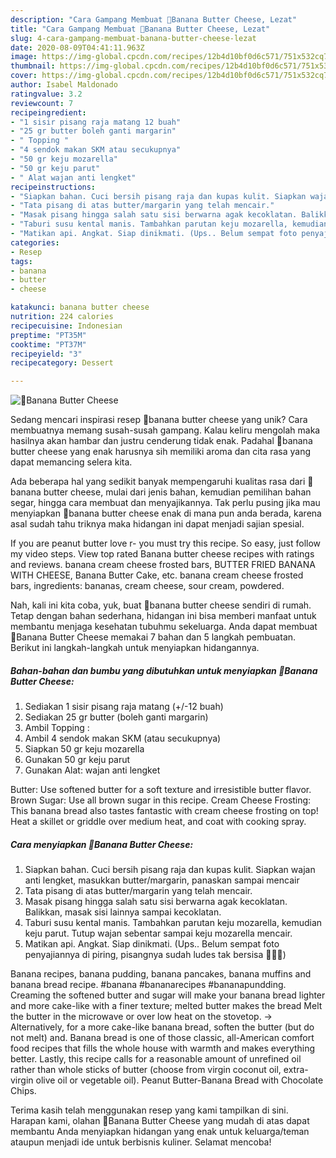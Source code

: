```yaml
---
description: "Cara Gampang Membuat 🍌Banana Butter Cheese, Lezat"
title: "Cara Gampang Membuat 🍌Banana Butter Cheese, Lezat"
slug: 4-cara-gampang-membuat-banana-butter-cheese-lezat
date: 2020-08-09T04:41:11.963Z
image: https://img-global.cpcdn.com/recipes/12b4d10bf0d6c571/751x532cq70/🍌banana-butter-cheese-foto-resep-utama.jpg
thumbnail: https://img-global.cpcdn.com/recipes/12b4d10bf0d6c571/751x532cq70/🍌banana-butter-cheese-foto-resep-utama.jpg
cover: https://img-global.cpcdn.com/recipes/12b4d10bf0d6c571/751x532cq70/🍌banana-butter-cheese-foto-resep-utama.jpg
author: Isabel Maldonado
ratingvalue: 3.2
reviewcount: 7
recipeingredient:
- "1 sisir pisang raja matang 12 buah"
- "25 gr butter boleh ganti margarin"
- " Topping "
- "4 sendok makan SKM atau secukupnya"
- "50 gr keju mozarella"
- "50 gr keju parut"
- " Alat wajan anti lengket"
recipeinstructions:
- "Siapkan bahan. Cuci bersih pisang raja dan kupas kulit. Siapkan wajan anti lengket, masukkan butter/margarin, panaskan sampai mencair"
- "Tata pisang di atas butter/margarin yang telah mencair."
- "Masak pisang hingga salah satu sisi berwarna agak kecoklatan. Balikkan, masak sisi lainnya sampai kecoklatan."
- "Taburi susu kental manis. Tambahkan parutan keju mozarella, kemudian keju parut. Tutup wajan sebentar sampai keju mozarella mencair."
- "Matikan api. Angkat. Siap dinikmati. (Ups.. Belum sempat foto penyajiannya di piring, pisangnya sudah ludes tak bersisa 🙈😂😋)"
categories:
- Resep
tags:
- banana
- butter
- cheese

katakunci: banana butter cheese 
nutrition: 224 calories
recipecuisine: Indonesian
preptime: "PT35M"
cooktime: "PT37M"
recipeyield: "3"
recipecategory: Dessert

---
```



![🍌Banana Butter Cheese](https://img-global.cpcdn.com/recipes/12b4d10bf0d6c571/751x532cq70/🍌banana-butter-cheese-foto-resep-utama.jpg)

Sedang mencari inspirasi resep 🍌banana butter cheese yang unik? Cara membuatnya memang susah-susah gampang. Kalau keliru mengolah maka hasilnya akan hambar dan justru cenderung tidak enak. Padahal 🍌banana butter cheese yang enak harusnya sih memiliki aroma dan cita rasa yang dapat memancing selera kita.

Ada beberapa hal yang sedikit banyak mempengaruhi kualitas rasa dari 🍌banana butter cheese, mulai dari jenis bahan, kemudian pemilihan bahan segar, hingga cara membuat dan menyajikannya. Tak perlu pusing jika mau menyiapkan 🍌banana butter cheese enak di mana pun anda berada, karena asal sudah tahu triknya maka hidangan ini dapat menjadi sajian spesial.

If you are peanut butter love r- you must try this recipe. So easy, just follow my video steps. View top rated Banana butter cheese recipes with ratings and reviews. banana cream cheese frosted bars, BUTTER FRIED BANANA WITH CHEESE, Banana Butter Cake, etc. banana cream cheese frosted bars, ingredients: bananas, cream cheese, sour cream, powdered.


Nah, kali ini kita coba, yuk, buat 🍌banana butter cheese sendiri di rumah. Tetap dengan bahan sederhana, hidangan ini bisa memberi manfaat untuk membantu menjaga kesehatan tubuhmu sekeluarga. Anda dapat membuat 🍌Banana Butter Cheese memakai 7 bahan dan 5 langkah pembuatan. Berikut ini langkah-langkah untuk menyiapkan hidangannya.

<!--inarticleads1-->

##### Bahan-bahan dan bumbu yang dibutuhkan untuk menyiapkan 🍌Banana Butter Cheese:

1. Sediakan 1 sisir pisang raja matang (+/-12 buah)
1. Sediakan 25 gr butter (boleh ganti margarin)
1. Ambil  Topping :
1. Ambil 4 sendok makan SKM (atau secukupnya)
1. Siapkan 50 gr keju mozarella
1. Gunakan 50 gr keju parut
1. Gunakan  Alat: wajan anti lengket


Butter: Use softened butter for a soft texture and irresistible butter flavor. Brown Sugar: Use all brown sugar in this recipe. Cream Cheese Frosting: This banana bread also tastes fantastic with cream cheese frosting on top! Heat a skillet or griddle over medium heat, and coat with cooking spray. 

<!--inarticleads2-->

##### Cara menyiapkan 🍌Banana Butter Cheese:

1. Siapkan bahan. Cuci bersih pisang raja dan kupas kulit. Siapkan wajan anti lengket, masukkan butter/margarin, panaskan sampai mencair
1. Tata pisang di atas butter/margarin yang telah mencair.
1. Masak pisang hingga salah satu sisi berwarna agak kecoklatan. Balikkan, masak sisi lainnya sampai kecoklatan.
1. Taburi susu kental manis. Tambahkan parutan keju mozarella, kemudian keju parut. Tutup wajan sebentar sampai keju mozarella mencair.
1. Matikan api. Angkat. Siap dinikmati. (Ups.. Belum sempat foto penyajiannya di piring, pisangnya sudah ludes tak bersisa 🙈😂😋)


Banana recipes, banana pudding, banana pancakes, banana muffins and banana bread recipe. #banana #bananarecipes #bananapundding. Creaming the softened butter and sugar will make your banana bread lighter and more cake-like with a finer texture; melted butter makes the bread Melt the butter in the microwave or over low heat on the stovetop. → Alternatively, for a more cake-like banana bread, soften the butter (but do not melt) and. Banana bread is one of those classic, all-American comfort food recipes that fills the whole house with warmth and makes everything better. Lastly, this recipe calls for a reasonable amount of unrefined oil rather than whole sticks of butter (choose from virgin coconut oil, extra-virgin olive oil or vegetable oil). Peanut Butter-Banana Bread with Chocolate Chips. 

Terima kasih telah menggunakan resep yang kami tampilkan di sini. Harapan kami, olahan 🍌Banana Butter Cheese yang mudah di atas dapat membantu Anda menyiapkan hidangan yang enak untuk keluarga/teman ataupun menjadi ide untuk berbisnis kuliner. Selamat mencoba!
